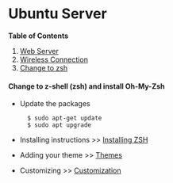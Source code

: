 # **Ubuntu Server**

**Table of Contents**
1. [Web Server](https://github.com/apiwatc/home-server/tree/master/web-server)
2. [Wireless Connection](https://github.com/apiwatc/home-server/tree/master/wireless-connection)
3. [Change to zsh](#)




#### Change to z-shell (zsh) and install Oh-My-Zsh

- Update the packages

        $ sudo apt-get update
        $ sudo apt upgrade

- Installing instructions >> [Installing ZSH](https://github.com/ohmyzsh/ohmyzsh/wiki/Installing-ZSH)
- Adding your theme >> [Themes](https://github.com/ohmyzsh/ohmyzsh/wiki/Themes)
- Customizing >> [Customization](https://github.com/ohmyzsh/ohmyzsh/wiki/Customization)
